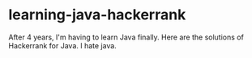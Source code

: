# learning-java-hackerrank
After 4 years, I'm having to learn Java finally. Here are the solutions of Hackerrank for Java. I hate java.
